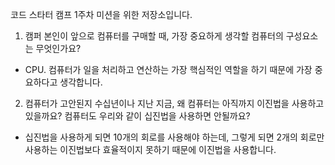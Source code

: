 코드 스타터 캠프 1주차 미션을 위한 저장소입니다.

1. 캠퍼 본인이 앞으로 컴퓨터를 구매할 때, 가장 중요하게 생각할 컴퓨터의 구성요소는 무엇인가요?
 - CPU. 컴퓨터가 일을 처리하고 연산하는 가장 핵심적인 역할을 하기 때문에 가장 중요하다고 생각합니다.

2. 컴퓨터가 고안된지 수십년이나 지난 지금, 왜 컴퓨터는 아직까지 이진법을 사용하고 있을까요? 컴퓨터도 우리와 같이 십진법을 사용하면 안될까요?
 - 십진법을 사용하게 되면 10개의 회로를 사용해야 하는데, 그렇게 되면 2개의 회로만 사용하는 이진법보다 효율적이지 못하기 때문에 이진법을 사용합니다.
